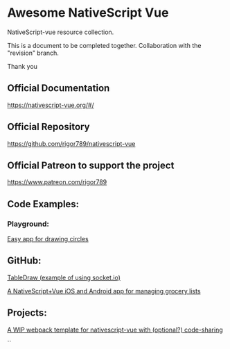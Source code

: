 # Awesome NativeScript Vue
NativeScript-vue resource collection. 

This is a document to be completed together. Collaboration with the "revision" branch.

Thank you



## Official Documentation

https://nativescript-vue.org/#/

## Official Repository

https://github.com/rigor789/nativescript-vue

## Official Patreon to support the project

https://www.patreon.com/rigor789



## Code Examples:

### Playground: 

[Easy app for drawing circles](https://play.nativescript.org/?template=play-vue&id=nbDfjl)

## GitHub:

[TableDraw (example of using socket.io)](https://github.com/Gonzalo2310/PanelDraw-NativeScript-Vue)

[A NativeScript+Vue iOS and Android app for managing grocery lists](https://github.com/tralves/groceries-ns-vue)

## Projects:

[A WIP webpack template for nativescript-vue with (optional?) code-sharing]( https://github.com/rigor789/nativescript-vue-webpack-template)

``